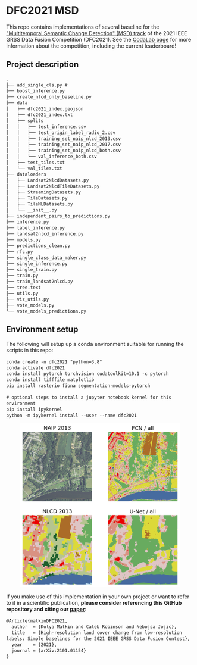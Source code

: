 # DFC2021 MSD
This repo contains implementations of several baseline for the ["Multitemporal Semantic Change Detection" (MSD) track](http://www.grss-ieee.org/community/technical-committees/data-fusion/2021-ieee-grss-data-fusion-contest-track-msd/) of the 2021 IEEE GRSS Data Fusion Competition (DFC2021). See the [CodaLab page](https://competitions.codalab.org/competitions/27956) for more information about the competition, including the current leaderboard!


## Project description
```
.
├── add_single_cls.py # 
├── boost_inference.py
├── create_nlcd_only_baseline.py
├── data
│   ├── dfc2021_index.geojson
│   ├── dfc2021_index.txt
│   ├── splits
│   │   ├── test_inference.csv
│   │   ├── test_origin_label_radio_2.csv
│   │   ├── training_set_naip_nlcd_2013.csv
│   │   ├── training_set_naip_nlcd_2017.csv
│   │   ├── training_set_naip_nlcd_both.csv
│   │   └── val_inference_both.csv
│   ├── test_tiles.txt
│   └── val_tiles.txt
├── dataloaders
│   ├── Landsat2NlcdDatasets.py
│   ├── Landsat2NlcdTileDatasets.py
│   ├── StreamingDatasets.py
│   ├── TileDatasets.py
│   ├── TileMLDatasets.py
│   └── __init__.py
├── independent_pairs_to_predictions.py
├── inference.py
├── label_inference.py
├── landsat2nlcd_inference.py
├── models.py
├── predictions_clean.py
├── rfc.py
├── single_class_data_maker.py
├── single_inference.py
├── single_train.py
├── train.py
├── train_landsat2nlcd.py
├── tree.text
├── utils.py
├── viz_utils.py
├── vote_models.py
└── vote_models_predictions.py
```

## Environment setup

The following will setup up a conda environment suitable for running the scripts in this repo:
```
conda create -n dfc2021 "python=3.8"
conda activate dfc2021
conda install pytorch torchvision cudatoolkit=10.1 -c pytorch
conda install tifffile matplotlib 
pip install rasterio fiona segmentation-models-pytorch

# optional steps to install a jupyter notebook kernel for this environment
pip install ipykernel
python -m ipykernel install --user --name dfc2021
```


<p align="center">
    <img src="images/fcn_unet.png" width="430"/>
</p>



If you make use of this implementation in your own project or want to refer to it in a scientific publication, **please consider referencing this GitHub repository and citing our [paper](https://arxiv.org/pdf/2101.01154.pdf)**:
```
@Article{malkinDFC2021,
  author  = {Kolya Malkin and Caleb Robinson and Nebojsa Jojic},
  title   = {High-resolution land cover change from low-resolution labels: Simple baselines for the 2021 IEEE GRSS Data Fusion Contest},
  year    = {2021},
  journal = {arXiv:2101.01154}
}
```